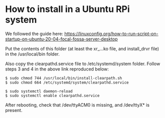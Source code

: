 # How to install in a Ubuntu RPi system

We followed the guide here: https://linuxconfig.org/how-to-run-script-on-startup-on-ubuntu-20-04-focal-fossa-server-desktop 

Put the contents of this folder (at least the xr_...ko file, and install_drvr file) in the /usr/local/bin folder.

Also copy the clearpathd.service file to /etc/systemd/system folder. Follow steps 3 and 4 in the above link reproduced below:

```
$ sudo chmod 744 /usr/local/bin/install-clearpath.sh
$ sudo chmod 664 /etc/systemd/system/clearpathd.service

$ sudo systemctl daemon-reload
$ sudo systemctl enable clearpathd.service
```

After rebooting, check that /dev/ttyACM0 is missing, and /dev/ttyX* is present.
